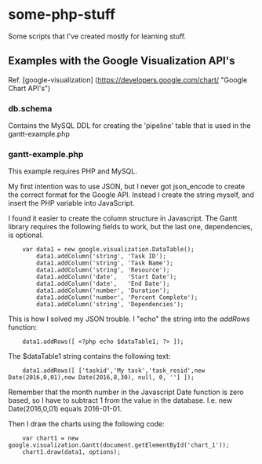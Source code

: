 # some-php-stuff
Some scripts that I've created mostly for learning stuff.



## Examples with the Google Visualization API's

Ref. [google-visualization] (https://developers.google.com/chart/ "Google Chart API's")

### db.schema
Contains the MySQL DDL for creating the 'pipeline' table that is used in the gantt-example.php

### gantt-example.php
This example requires PHP and MySQL.

My first intention was to use JSON, but I never got json_encode to create the correct format for the Google API.
Instead I create the string myself, and insert the PHP variable into JavaScript.

I found it easier to create the column structure in Javascript. The Gantt library requires the following fields to work, but the last one, dependencies, is optional.

		var data1 = new google.visualization.DataTable();
			data1.addColumn('string', 'Task ID');
			data1.addColumn('string', 'Task Name');
			data1.addColumn('string', 'Resource');
			data1.addColumn('date',   'Start Date');
			data1.addColumn('date',   'End Date');
			data1.addColumn('number', 'Duration');
			data1.addColumn('number', 'Percent Complete');
			data1.addColumn('string', 'Dependencies');


This is how I solved my JSON trouble.
I "echo" the string into the *addRows* function:

		data1.addRows([ <?php echo $dataTable1; ?> ]);

The $dataTable1 string contains the following text:

		data1.addRows([ ['taskid','My task','task_resid',new Date(2016,0,01),new Date(2016,8,30), null, 0, ''] ]);

Remember that the month number in the Javascript Date function is zero based, so I have to subtract 1 from the value in the database. I.e. new Date(2016,0,01) equals 2016-01-01.

Then I draw the charts using the following code:

		var chart1 = new google.visualization.Gantt(document.getElementById('chart_1'));
		chart1.draw(data1, options);
